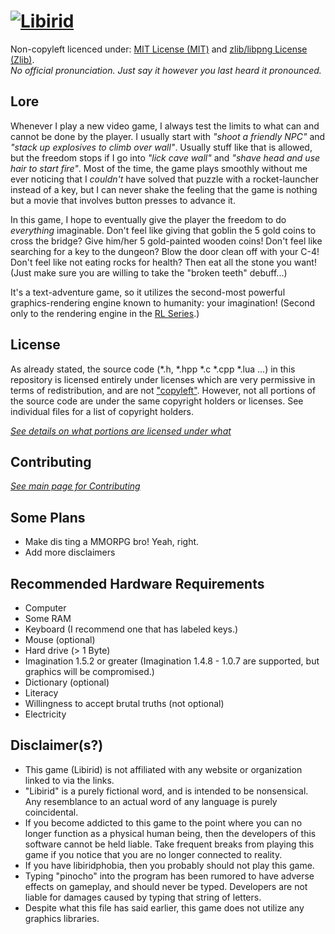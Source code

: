 [![Libirid](http://naftoreiclag.github.io/libirid_raster_resize.png "Libirid")](https://github.com/Naftoreiclag/Libirid)
===
Non-copyleft licenced under: 
[MIT License (MIT)](http://opensource.org/licenses/mit-license.html) and 
[zlib/libpng License (Zlib)](http://opensource.org/licenses/zlib-license.html).  
*No official pronunciation. Just say it however you last heard it pronounced.*

Lore
---
Whenever I play a new video game, I always test the limits to what can and cannot be done by the player. I usually start with *"shoot a friendly NPC"* and *"stack up explosives to climb over wall"*. Usually stuff like that is allowed, but the freedom stops if I go into *"lick cave wall"* and *"shave head and use hair to start fire"*. Most of the time, the game plays smoothly without me ever noticing that I *couldn't* have solved that puzzle with a rocket-launcher instead of a key, but I can never shake the feeling that the game is nothing but a movie that involves button presses to advance it.

In this game, I hope to eventually give the player the freedom to do *everything* imaginable. Don't feel like giving that goblin the 5 gold coins to cross the bridge? Give him/her 5 gold-painted wooden coins! Don't feel like searching for a key to the dungeon? Blow the door clean off with your C-4! Don't feel like not eating rocks for health? Then eat all the stone you want! (Just make sure you are willing to take the "broken teeth" debuff...)

It's a text-adventure game, so it utilizes the second-most powerful graphics-rendering engine known to humanity: your imagination! (Second only to the rendering engine in the [RL Series](http://uncyclopedia.wikia.com/wiki/Real_Life).)

License
---
As already stated, the source code (*.h, *.hpp *.c *.cpp *.lua ...) in this repository is licensed entirely under licenses which are very permissive in terms of redistribution, and are not ["copyleft"](http://www.gnu.org/copyleft/index.html). However, not all portions of the source code are under the same copyright holders or licenses. See individual files for a list of copyright holders.

[*See details on what portions are licensed under what*](documents/list-of-licenses.txt)

Contributing
---
[*See main page for Contributing*](documents/contribute.md)

Some Plans
---
* Make dis ting a MMORPG bro! Yeah, right.
* Add more disclaimers

Recommended Hardware Requirements
---
* Computer
* Some RAM
* Keyboard (I recommend one that has labeled keys.)
* Mouse (optional)
* Hard drive (> 1 Byte)
* Imagination 1.5.2 or greater (Imagination 1.4.8 - 1.0.7 are supported, but graphics will be compromised.)
* Dictionary (optional)
* Literacy
* Willingness to accept brutal truths (not optional)
* Electricity

Disclaimer(s?)
---
* This game (Libirid) is not affiliated with any website or organization linked to via the links.
* "Libirid" is a purely fictional word, and is intended to be nonsensical. Any resemblance to an actual word of any language is purely coincidental.
* If you become addicted to this game to the point where you can no longer function as a physical human being, then the developers of this software cannot be held liable. Take frequent breaks from playing this game if you notice that you are no longer connected to reality.
* If you have libiridphobia, then you probably should not play this game.
* Typing "pinocho" into the program has been rumored to have adverse effects on gameplay, and should never be typed. Developers are not liable for damages caused by typing that string of letters.
* Despite what this file has said earlier, this game does not utilize any graphics libraries.

